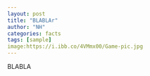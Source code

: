 ```yaml
---
layout: post
title: "BLABLAr"
author: "NH"
categories: facts
tags: [sample]
image:https://i.ibb.co/4VMmx00/Game-pic.jpg
---
```


BLABLA